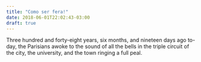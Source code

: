 ```yaml
---
title: "Como ser fera!"
date: 2018-06-01T22:02:43-03:00
draft: true
---
```

Three hundred and forty-eight years, six months, and nineteen days ago
to-day, the Parisians awoke to the sound of all the bells in the triple
circuit of the city, the university, and the town ringing a full peal.

